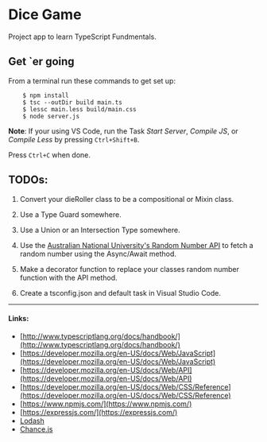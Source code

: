 
# Dice Game

Project app to learn TypeScript Fundmentals.

## Get `er going

From a terminal run these commands to get set up:

        $ npm install
        $ tsc --outDir build main.ts
        $ lessc main.less build/main.css
        $ node server.js

**Note**: If your using VS Code, run the Task *Start Server*, *Compile JS*, or *Compile Less* by pressing `Ctrl+Shift+B`.

Press `Ctrl+C` when done.


## TODOs:

1. Convert your dieRoller class to be a compositional or Mixin class.

2. Use a Type Guard somewhere.

3. Use a Union or an Intersection Type somewhere.

4. Use the [Australian National University's Random Number API](http://qrng.anu.edu.au/API/api-demo.php) to fetch a random number using the Async/Await method.

5. Make a decorator function to replace your classes random number function with the API method.

6. Create a tsconfig.json and default task in Visual Studio Code.


---

#### Links:

* [http://www.typescriptlang.org/docs/handbook/](http://www.typescriptlang.org/docs/handbook/)
* [https://developer.mozilla.org/en-US/docs/Web/JavaScript](https://developer.mozilla.org/en-US/docs/Web/JavaScript)
* [https://developer.mozilla.org/en-US/docs/Web/API](https://developer.mozilla.org/en-US/docs/Web/API)
* [https://developer.mozilla.org/en-US/docs/Web/CSS/Reference](https://developer.mozilla.org/en-US/docs/Web/CSS/Reference)
* [https://www.npmjs.com/](https://www.npmjs.com/)
* [https://expressjs.com/](https://expressjs.com/)
* [Lodash](https://lodash.com/)
* [Chance.js](http://chancejs.com/)